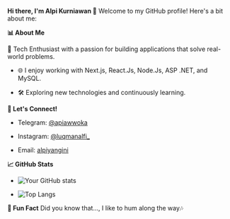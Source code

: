 **Hi there, I'm Alpi Kurniawan 👋**
Welcome to my GitHub profile! Here's a bit about me:



**📊 About Me**

🔧 Tech Enthusiast with a passion for building applications that solve real-world problems.

- 🌐 I enjoy working with Next.js, React.Js, Node.Js, ASP .NET, and MySQL.

- 🛠 Exploring new technologies and continuously learning.


**💬 Let's Connect!**

- Telegram: [@apiawwoka](https://t.me/apiawwoka)

- Instagram: [@luqmanalfi_](https://www.instagram.com/luqmanalfi_/)

- Email: [alpiyangini](https://alpiyangini@gmail.com)

**📈 GitHub Stats**
- ![Your GitHub stats](https://github-readme-stats.vercel.app/api?username=alpiawo&show_icons=true&theme=radical)


- ![Top Langs](https://github-readme-stats.vercel.app/api/top-langs/?username=alpiawo&layout=compact&theme=radical)

**🔗 Fun Fact**
Did you know that..., I like to hum along the way🎶
